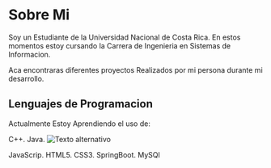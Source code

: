<h1>Sobre Mi</h1>

Soy un Estudiante de la Universidad Nacional de Costa Rica.
En estos momentos estoy cursando la Carrera de Ingenieria en Sistemas de Informacion.

Aca encontraras diferentes proyectos Realizados por mi persona durante mi desarrollo.

<h2>Lenguajes de Programacion</h2>
<p>Actualmente Estoy Aprendiendo el uso de:</p>

C++.
Java.
![Texto alternativo]([https://example.com/imagen.png](https://cdn-icons-png.flaticon.com/512/5968/5968282.png))
 
JavaScrip.
HTML5.
CSS3.
SpringBoot.
MySQl
